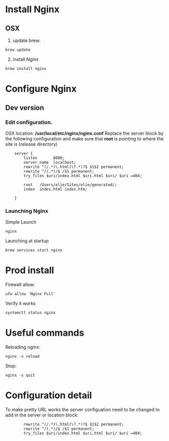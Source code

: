 # Install Nginx
## OSX
1. update brew:
``` 
brew update
```

2. install Nginx
```
brew install nginx
```

#  Configure Nginx

## Dev version
### Edit configuration.
OSX location: **/usr/local/etc/nginx/nginx.conf**
Replace the server block by the following configuration and make sure that **root** is pointing to where the site is (release directory)
```
    server {
        listen       8080;
        server_name  localhost;
	    rewrite ^(/.*)\.html(\?.*)?$ $1$2 permanent; 
	    rewrite ^/(.*)/$ /$1 permanent;
      	try_files $uri/index.html $uri.html $uri/ $uri =404; 

        root   /Users/elie/Sites/elie/generated/;
        index  index.html index.htm;
		    
    }
```

### Launching Nginx
Simple Launch
```
nginx
```
Launching at startup
```
brew services start nginx
```

# Prod install
Firewall allow:
```
ufw allow 'Nginx Full'
```

Verify it works
```
systemctl status nginx
```


# Useful commands

Reloading nginx:
```
nginx -s reload
```

Stop:
```
nginx -s quit
```

# Configuration detail
To make pretty URL works the server configuation need to be changed to add in the server or location block:
```
        rewrite ^(/.*)\.html(\?.*)?$ $1$2 permanent; 
	    rewrite ^/(.*)/$ /$1 permanent;
      	try_files $uri/index.html $uri.html $uri/ $uri =404; 
```
